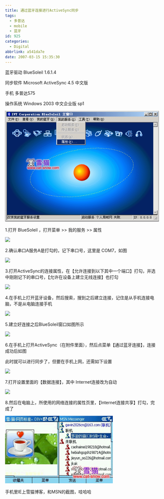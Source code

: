 ```yaml
---
title: 通过蓝牙连接进行ActiveSync同步
tags:
  - 多普达
  - mobile
  - 蓝牙
id: 925
categories:
  - Digital
abbrlink: a541da7e
date: 2007-03-15 15:35:30
---
```


蓝牙驱动   BlueSoleil 1.6.1.4

同步软件   Microsoft ActiveSync 4.5 中文版

手机           多普达575

操作系统   Windows 2003 中文企业版 sp1

![](/images/2007/03/15_12773.gif)
<!--more-->
1.打开 BlueSoleil ，打开菜单 &gt;&gt; 我的服务 &gt;&gt; 属性

![](/blog/upload/2007/3/200703151540390755.gif)

2.确认串口A服务A是打勾的，记下串口号，这里是 COM7，如图

![](/blog/upload/2007/3/200703151541334577.gif)

3.打开ActiveSync的连接属性，在【允许连接到以下其中一个端口】打勾，并选中刚刚记下的串口号，【允许在设备上建立无线连接】也打勾

![](/blog/upload/2007/3/200703151547001834.gif)

4.在手机上打开蓝牙设备，然后搜索，搜到之后建立连接，记住是从手机连接电脑，不是从电脑连接手机

![](/blog/upload/2007/3/200703151548058134.gif)

5.建立好连接之后BlueSoleil窗口如图所示

![](/blog/upload/2007/3/200703151548381320.gif)

6.在手机上打开ActiveSync（在附件里面），然后点菜单【通过蓝牙连接】，连接成功后如图

此时就可以进行同步了，但要在手机上网，还需如下设置

![](/blog/upload/2007/3/200703151552295814.gif)

7.打开设置里面的【数据连接】，其中 Internet连接改为自动

![](/blog/upload/2007/3/200703151553388337.gif)

8.然后在电脑上，所使用的网络连接的属性页里，【Internet连接共享】打勾，完成了

![](/images/2007/03/15_200703151556057718_12749.gif)

手机里IE上雪猫博客，和MSN的截图，哇哈哈